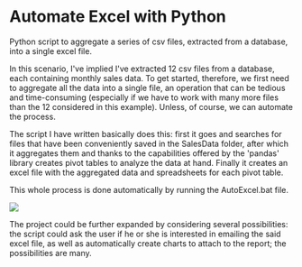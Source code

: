 # Automate Excel with Python
Python script to aggregate a series of csv files, extracted from a database, into a single excel file.

In this scenario, I've implied I've extracted 12 csv files from a database, each containing monthly sales data. 
To get started, therefore, we first need to aggregate all the data into a single file, an operation that can be tedious and time-consuming (especially if we have to work with many more files than the 12 considered in this example). Unless, of course, we can automate the process.

The script I have written basically does this: first it goes and searches for files that have been conveniently saved in the SalesData folder, after which it aggregates them and thanks to the capabilities offered by the 'pandas' library creates pivot tables to analyze the data at hand. Finally it creates an excel file with the aggregated data and spreadsheets for each pivot table.

This whole process is done automatically by running the AutoExcel.bat file.

<img src="https://s8.gifyu.com/images/AutoExcel.gif">

The project could be further expanded by considering several possibilities: the script could ask the user if he or she is interested in emailing the said excel file, as well as automatically create charts to attach to the report; the possibilities are many.
